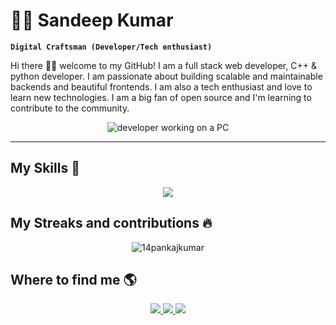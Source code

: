 # 👨‍💻 Sandeep Kumar

**`Digital Craftsman (Developer/Tech enthusiast)`**

Hi there 👋🏼 welcome to my GitHub! I am a full stack web developer, C++ & python developer. I am passionate about building scalable and maintainable backends and beautiful frontends. I am also a tech enthusiast and love to learn new technologies. I am a big fan of open source and I'm learning to contribute to the community.

<p align="center">
    <img src="https://media.giphy.com/media/qgQUggAC3Pfv687qPC/giphy.gif" alt="developer working on a PC"/>
</p>

---

## My Skills 🚀

<p align="center">
  <a href="">
    <img src="https://skillicons.dev/icons?i=html,css,javascript,react,nextjs,tailwind,typescript,golang,nodejs,express,mongodb,mysql,postgresql,astro,scss,solidjs,svelte,supabase,vite,jest,django,firebase,googlecloud,linux,redux,git,github,docker,bash,bootstrap,deno,discord,rust,graphql,nestjs,postman,java,cpp,python,vscode,vercel,prisma,md&perline=11" />
  </a>
</p>

## My Streaks and contributions 🔥

<p align="center"><img align="center" src="https://github-readme-streak-stats.herokuapp.com/?user=sandepten&" alt="14pankajkumar" /></p>


## Where to find me 🌎

<div align="center">
    <a href="https://www.linkedin.com/in/sandepten/">
        <img src="https://img.shields.io/badge/-Sandeep%20Kumar-0077B5?style=flat&logo=Linkedin&logoColor=white"/>
    </a>
    <a href="https://twitter.com/sandepten">
        <img src="https://img.shields.io/badge/-@sandepten-1DA1F2?style=flat&logo=Twitter&logoColor=white"/>
    </a>
    <a href="mailto:sandepten+github@gmail.com">
        <img src="https://img.shields.io/badge/-sandepten@gmail.com-D14836?style=flat&logo=Gmail&logoColor=white"/>
    </a>
</div>
<!-- My GitHub Stats:

<p align="center"> <img src="https://github-readme-stats.vercel.app/api?username=sandepten&show_icons=true&theme=gotham" alt="sandeepkumar" /> -->
<!---
sandepten/sandepten is a ✨ special ✨ repository because its `README.md` (this file) appears on your GitHub profile.
You can click the Preview link to take a look at your changes.
--->
